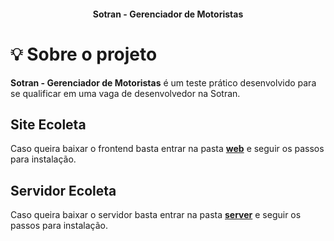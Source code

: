 <h4 align="center">
  Sotran - Gerenciador de Motoristas
</h4>

# :bulb: Sobre o projeto
**Sotran - Gerenciador de Motoristas** é um teste prático desenvolvido para se qualificar em uma vaga de desenvolvedor na Sotran.

## Site Ecoleta
Caso queira baixar o frontend basta entrar na pasta [**web**](https://github.com/davi-faustino/sotran-teste/tree/master/web) e seguir os passos para instalação.

## Servidor Ecoleta
Caso queira baixar o servidor basta entrar na pasta [**server**](https://github.com/davi-faustino/sotran-teste/tree/master/server) e seguir os passos para instalação.
